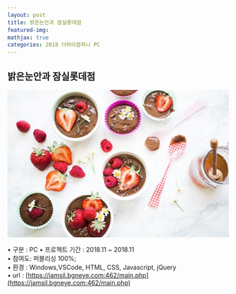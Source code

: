```yaml
---
layout: post
title: 밝은눈안과 잠실롯데점
featured-img:
mathjax: true
categories: 2018 더하이컴퍼니 PC
---
```


## 밝은눈안과 잠실롯데점

![00pudding](/images/00pudding.jpg)  

• 구분 : PC
• 프로젝트 기간 : 2018.11 ~ 2018.11  
• 참여도: 퍼블리싱 100%;  
• 환경 : Windows,VSCode, HTML, CSS, Javascript, jQuery  
• url : [https://jamsil.bgneye.com:462/main.php](https://jamsil.bgneye.com:462/main.php)  

